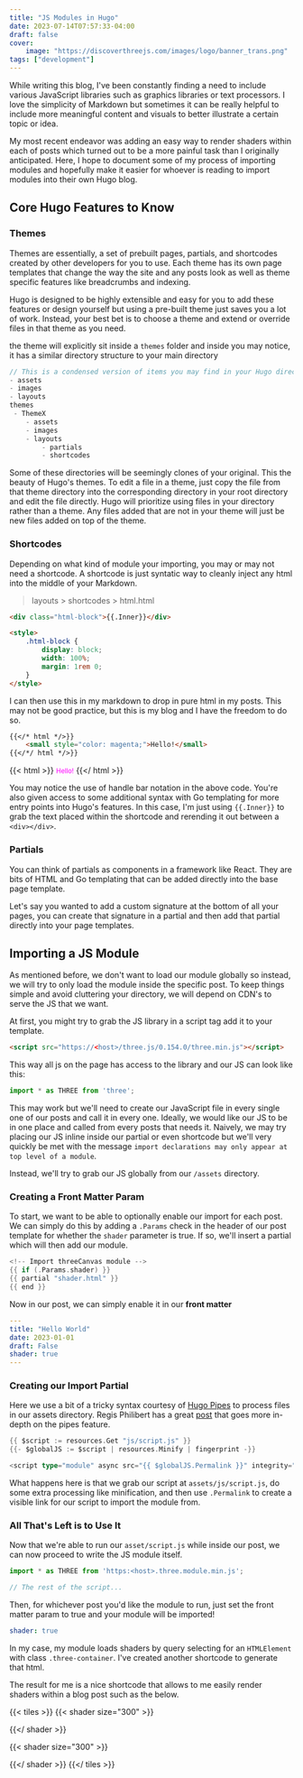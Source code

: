 ```yaml
---
title: "JS Modules in Hugo"
date: 2023-07-14T07:57:33-04:00
draft: false
cover:
    image: "https://discoverthreejs.com/images/logo/banner_trans.png"
tags: ["development"]
---
```


While writing this blog, I've been constantly finding a need to include various JavaScript libraries such as graphics libraries or text processors. I love the simplicity of Markdown but sometimes it can be really helpful to include more meaningful content and visuals to better illustrate a certain topic or idea.

My most recent endeavor was adding an easy way to render shaders within each of posts which turned out to be a more painful task than I originally anticipated. Here, I hope to document some of my process of importing modules and hopefully make it easier for whoever is reading to import modules into their own Hugo blog.

## Core Hugo Features to Know

### Themes

Themes are essentially, a set of prebuilt pages, partials, and shortcodes created by other developers for you to use. Each theme has its own page templates that change the way the site and any posts look as well as theme specific features like breadcrumbs and indexing.

Hugo is designed to be highly extensible and easy for you to add these features or design yourself but using a pre-built theme just saves you a lot of work. Instead, your best bet is to choose a theme and extend or override files in that theme as you need.

the theme will explicitly sit inside a `themes` folder and inside you may notice, it has a similar directory structure to your main directory

```c
// This is a condensed version of items you may find in your Hugo directory
- assets
- images
- layouts
themes
 - ThemeX
    - assets
    - images
    - layouts
        - partials
        - shortcodes
```

Some of these directories will be seemingly clones of your original. This the beauty of Hugo's themes. To edit a file in a theme, just copy the file from that theme directory into the corresponding directory in your root directory and edit the file directly. Hugo will prioritize using files in your directory rather than a theme. Any files added that are not in your theme will just be new files added on top of the theme.

### Shortcodes

Depending on what kind of module your importing, you may or may not need a shortcode. A shortcode is just syntatic way to cleanly inject any html into the middle of your Markdown.

> layouts > shortcodes > html.html
```html
<div class="html-block">{{.Inner}}</div>

<style>
    .html-block {
        display: block;
        width: 100%;
        margin: 1rem 0;
    }
</style>
```

I can then use this in my markdown to drop in pure html in my posts. This may not be good practice, but this is my blog and I have the freedom to do so.

```md
{{</* html */>}}
    <small style="color: magenta;">Hello!</small> 
{{</*/ html */>}}
```
{{< html >}}
    <small style="color: magenta;">Hello!</small> 
{{</ html >}}

You may notice the use of handle bar notation in the above code. You're also given access to some additional syntax with Go templating for more entry points into Hugo's features. In this case, I'm just using `{{.Inner}}` to grab the text placed within the shortcode and rerending it out between a `<div></div>`.

### Partials

You can think of partials as components in a framework like React. They are bits of HTML and Go templating that can be added directly into the base page template.

Let's say you wanted to add a custom signature at the bottom of all your pages, you can create that signature in a partial and then add that partial directly into your page templates.

## Importing a JS Module

As mentioned before, we don't want to load our module globally so instead, we will try to only load the module inside the specific post. To keep things simple and avoid cluttering your directory, we will depend on CDN's to serve the JS that we want.

At first, you might try to grab the JS library in a script tag add it to your template.

```html
<script src="https://<host>/three.js/0.154.0/three.min.js"></script>
```

This way all js on the page has access to the library and our JS can look like this:

```js
import * as THREE from 'three';
```

This may work but we'll need to create our JavaScript file in every single one of our posts and call it in every one. Ideally, we would like our JS to be in one place and called from every posts that needs it. Naively, we may try placing our JS inline inside our partial or even shortcode but we'll very quickly be met with the message `import declarations may only appear at top level of a module`.

Instead, we'll try to grab our JS globally from our `/assets` directory.

### Creating a Front Matter Param

To start, we want to be able to optionally enable our import for each post. We can simply do this by adding a `.Params` check in the header of our post template for whether the `shader` parameter is true. If so, we'll insert a partial which will then add our module.

```go
<!-- Import threeCanvas module -->
{{ if (.Params.shader) }}
{{ partial "shader.html" }}
{{ end }}
```

Now in our post, we can simply enable it in our **front matter**

```yml
---
title: "Hello World"
date: 2023-01-01
draft: False
shader: true
---
```

### Creating our Import Partial

Here we use a bit of a tricky syntax courtesy of [Hugo Pipes](https://gohugo.io/hugo-pipes/introduction/) to process files in our assets directory. Regis Philibert has a great [post](https://www.regisphilibert.com/blog/2018/07/hugo-pipes-and-asset-processing-pipeline/) that goes more in-depth on the pipes feature.

```go
{{ $script := resources.Get "js/script.js" }}
{{- $globalJS := $script | resources.Minify | fingerprint -}}

<script type="module" async src="{{ $globalJS.Permalink }}" integrity="{{ $globalJS.Data.Integrity }}"></script>
```

What happens here is that we grab our script at `assets/js/script.js`, do some extra processing like minification, and then use `.Permalink` to create a visible link for our script to import the module from.

### All That's Left is to Use It

Now that we're able to run our `asset/script.js` while inside our post, we can now proceed to write the JS module itself.

```js
import * as THREE from 'https:<host>.three.module.min.js';

// The rest of the script...
```

Then, for whichever post you'd like the module to run, just set the front matter param to true and your module will be imported!

```yml
shader: true
```

In my case, my module loads shaders by query selecting for an `HTMLElement` with class `.three-container`. I've created another shortcode to generate that html.

The result for me is a nice shortcode that allows to me easily render shaders within a blog post such as the below.

{{< tiles >}}
{{< shader size="300" >}}
<script class="fragment-file" type="x-shader/x-fragment">
shaders/swirl.frag
</script>
{{</ shader >}}

{{< shader size="300" >}}
<script class="fragment-file" type="x-shader/x-fragment">
shaders/grid-squares.frag
</script>
{{</ shader >}}
{{</ tiles >}}